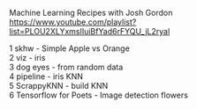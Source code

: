 Machine Learning Recipes with Josh Gordon
https://www.youtube.com/playlist?list=PLOU2XLYxmsIIuiBfYad6rFYQU_jL2ryal

1   skhw                    - Simple Apple vs Orange      
2   viz                     - iris        
3   dog eyes                - from random data    
4   pipeline                - iris KNN    
5   ScrappyKNN              - build KNN   
6   Tensorflow for Poets    - Image detection flowers 